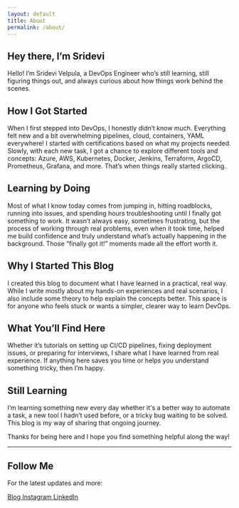 ```yaml
---
layout: default
title: About
permalink: /about/
---
```


<section class="about-intro">

  <h2>Hey there, I’m Sridevi</h2>
  <p>Hello! I’m Sridevi Velpula, a DevOps Engineer who’s still learning, still figuring things out, and always curious about how things work behind the scenes.</p>

  <h2>How I Got Started</h2>
  <p>When I first stepped into DevOps, I honestly didn’t know much. Everything felt new and a bit overwhelming pipelines, cloud, containers, YAML everywhere! I started with certifications based on what my projects needed. Slowly, with each new task, I got a chance to explore different tools and concepts: Azure, AWS, Kubernetes, Docker, Jenkins, Terraform, ArgoCD, Prometheus, Grafana, and more. That’s when things really started clicking.</p>

  <h2>Learning by Doing</h2>
  <p>Most of what I know today comes from jumping in, hitting roadblocks, running into issues, and spending hours troubleshooting until I finally got something to work. It wasn’t always easy, sometimes frustrating, but the process of working through real problems, even when it took time, helped me build confidence and truly understand what’s actually happening in the background. Those “finally got it!” moments made all the effort worth it.</p>

  <h2>Why I Started This Blog</h2>
  <p>I created this blog to document what I have learned in a practical, real way. While I write mostly about my hands-on experiences and real scenarios, I also include some theory to help explain the concepts better. This space is for anyone who feels stuck or wants a simpler, clearer way to learn DevOps.</p>

  <h2>What You’ll Find Here</h2>
  <p>Whether it’s tutorials on setting up CI/CD pipelines, fixing deployment issues, or preparing for interviews, I share what I have learned from real experience. If anything here saves you time or helps you understand something tricky, then I’m happy.</p> 

  <h2>Still Learning</h2>
  <p>I’m learning something new every day whether it's a better way to automate a task, a new tool I hadn’t used before, or a tricky bug waiting to be solved. This blog is my way of sharing that ongoing journey.</p>

  <p>Thanks for being here and I hope you find something helpful along the way!</p>
</section>

<hr>

<section class="about-follow">
  <h2>Follow Me</h2>

  <p>For the latest updates and more:</p>

  <div class="social-badges social-left">
    <a href="https://srideviblogs.github.io/" class="btn blog-btn" target="_blank" rel="noopener">
      <i class="fas fa-blog"></i> Blog
    </a>
    <a href="https://instagram.com/everydayjournalblog" class="btn instagram-btn" target="_blank" rel="noopener">
      <i class="fab fa-instagram"></i> Instagram
    </a>
    <a href="https://www.linkedin.com/in/sridevi-v-9ba35b243/" class="btn linkedin-btn" target="_blank" rel="noopener">
      <i class="fab fa-linkedin"></i> LinkedIn
    </a>
  </div>
</section>

